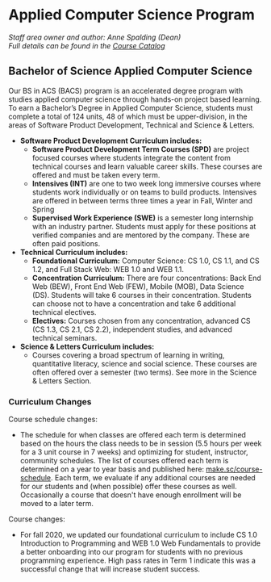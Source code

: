 # Applied Computer Science Program

*Staff area owner and author: Anne Spalding (Dean)*  
*Full details can be found in the [Course Catalog](http://make.sc/course-catalog)*

## Bachelor of Science Applied Computer Science
Our BS in ACS (BACS) program is an accelerated degree program with studies applied computer science through hands-on project based learning.   To earn a Bachelor’s Degree in Applied Computer Science, students must complete a total of 124 units, 48 of which must be upper-division, in the areas of Software Product Development, Technical and Science & Letters.  
- **Software Product Development Curriculum includes:**
  - **Software Product Development Term Courses (SPD)** are project focused courses where students integrate the content from technical courses and learn valuable career skills. These courses are offered and must be taken every term.
  - **Intensives (INT)** are one to two week long immersive courses where students work individually or on teams to build products.  Intensives are offered in between terms three times a year in Fall, Winter and Spring
  - **Supervised Work Experience (SWE)** is a semester long internship with an industry partner. Students must apply for these positions at verified companies and are mentored by the company.  These are often paid positions.
- **Technical Curriculum includes:**
  - **Foundational Curriculum:**  Computer Science: CS 1.0, CS 1.1, and CS 1.2, and Full Stack Web: WEB 1.0 and WEB 1.1.
  - **Concentration Curriculum:**  There are four concentrations: Back End Web (BEW), Front End Web (FEW), Mobile (MOB), Data Science (DS). Students will take 6 courses in their concentration.  Students can choose not to have a concentration and take 6 additional technical electives.
  - **Electives:** Courses chosen from any concentration, advanced CS (CS 1.3, CS 2.1, CS 2.2), independent studies, and advanced technical seminars.
- **Science & Letters Curriculum includes:**
  - Courses covering a broad spectrum of learning in writing, quantitative literacy, science and social science.  These courses are often offered over a semester (two terms).   See more in the Science & Letters Section.


### Curriculum Changes
Course schedule changes:
- The schedule for when classes are offered each term is determined based on the hours the class needs to be in session (5.5 hours per week for a 3 unit course in 7 weeks) and optimizing for student, instructor, community schedules.  The list of courses offered each term is determined on a year to year basis and published here: [make.sc/course-schedule](http://make.sc/course-schedule).  Each term, we evaluate if any additional courses are needed for our students and (when possible) offer these courses as well.  Occasionally a course that doesn't have enough enrollment will be moved to a later term.

Course changes:
- For fall 2020, we updated our foundational curriculum to include CS 1.0 Introduction to Programming and WEB 1.0 Web Fundamentals to provide a better onboarding into our program for students with no previous programming experience.  High pass rates in Term 1 indicate this was a successful change that will increase student success.
